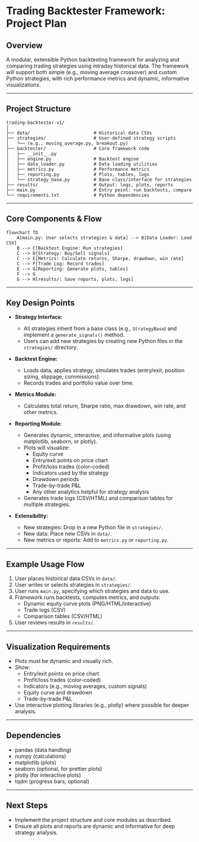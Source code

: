 # Trading Backtester Framework: Project Plan

## Overview

A modular, extensible Python backtesting framework for analyzing and comparing trading strategies using intraday historical data. The framework will support both simple (e.g., moving average crossover) and custom Python strategies, with rich performance metrics and dynamic, informative visualizations.

---

## Project Structure

```
trading-backtester-v1/
│
├── data/                        # Historical data CSVs
├── strategies/                  # User-defined strategy scripts
│   └── (e.g., moving_average.py, breakout.py)
├── backtester/                  # Core framework code
│   ├── __init__.py
│   ├── engine.py                # Backtest engine
│   ├── data_loader.py           # Data loading utilities
│   ├── metrics.py               # Performance metrics
│   ├── reporting.py             # Plots, tables, logs
│   └── strategy_base.py         # Base class/interface for strategies
├── results/                     # Output: logs, plots, reports
├── main.py                      # Entry point: run backtests, compare
└── requirements.txt             # Python dependencies
```

---

## Core Components & Flow

```mermaid
flowchart TD
    A[main.py: User selects strategies & data] --> B[Data Loader: Load CSV]
    B --> C[Backtest Engine: Run strategies]
    C --> D[Strategy: Buy/Sell signals]
    C --> E[Metrics: Calculate returns, Sharpe, drawdown, win rate]
    C --> F[Trade Log: Record trades]
    E --> G[Reporting: Generate plots, tables]
    F --> G
    G --> H[results/: Save reports, plots, logs]
```

---

## Key Design Points

- **Strategy Interface:**  
  - All strategies inherit from a base class (e.g., `StrategyBase`) and implement a `generate_signals()` method.
  - Users can add new strategies by creating new Python files in the `strategies/` directory.

- **Backtest Engine:**  
  - Loads data, applies strategy, simulates trades (entry/exit, position sizing, slippage, commissions).
  - Records trades and portfolio value over time.

- **Metrics Module:**  
  - Calculates total return, Sharpe ratio, max drawdown, win rate, and other metrics.

- **Reporting Module:**  
  - Generates dynamic, interactive, and informative plots (using matplotlib, seaborn, or plotly).
  - Plots will visualize:
    - Equity curve
    - Entry/exit points on price chart
    - Profit/loss trades (color-coded)
    - Indicators used by the strategy
    - Drawdown periods
    - Trade-by-trade P&L
    - Any other analytics helpful for strategy analysis
  - Generates trade logs (CSV/HTML) and comparison tables for multiple strategies.

- **Extensibility:**  
  - New strategies: Drop in a new Python file in `strategies/`.
  - New data: Place new CSVs in `data/`.
  - New metrics or reports: Add to `metrics.py` or `reporting.py`.

---

## Example Usage Flow

1. User places historical data CSVs in `data/`.
2. User writes or selects strategies in `strategies/`.
3. User runs `main.py`, specifying which strategies and data to use.
4. Framework runs backtests, computes metrics, and outputs:
    - Dynamic equity curve plots (PNG/HTML/interactive)
    - Trade logs (CSV)
    - Comparison tables (CSV/HTML)
5. User reviews results in `results/`.

---

## Visualization Requirements

- Plots must be dynamic and visually rich.
- Show:
  - Entry/exit points on price chart
  - Profit/loss trades (color-coded)
  - Indicators (e.g., moving averages, custom signals)
  - Equity curve and drawdown
  - Trade-by-trade P&L
- Use interactive plotting libraries (e.g., plotly) where possible for deeper analysis.

---

## Dependencies

- pandas (data handling)
- numpy (calculations)
- matplotlib (plots)
- seaborn (optional, for prettier plots)
- plotly (for interactive plots)
- tqdm (progress bars, optional)

---

## Next Steps

- Implement the project structure and core modules as described.
- Ensure all plots and reports are dynamic and informative for deep strategy analysis.